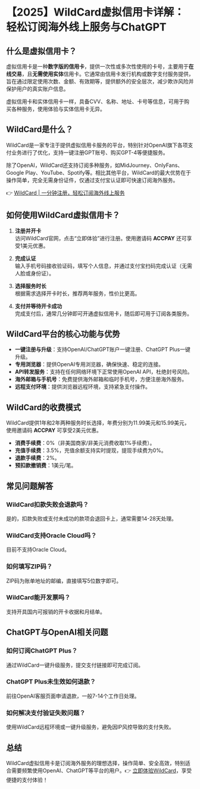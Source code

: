 # 【2025】WildCard虚拟信用卡详解：轻松订阅海外线上服务与ChatGPT

## 什么是虚拟信用卡？

虚拟信用卡是一种**数字版的信用卡**，提供一次性或多次性使用的卡号，主要用于**在线交易**，且**无需使用实体**信用卡。它通常由信用卡发行机构或数字支付服务提供，旨在通过限定使用次数、金额、有效期等，提供额外的安全层次，减少欺诈风险并保护用户的真实账户信息。

虚拟信用卡和实体信用卡一样，具备CVV、名称、地址、卡号等信息，可用于购买各种服务，使用体验与实体信用卡无异。

## WildCard是什么？

WildCard是一家专注于提供虚拟信用卡服务的平台，特别针对OpenAI旗下各项支付业务进行了优化，支持一键注册GPT账号、购买GPT-4等便捷服务。

除了OpenAI，WildCard还支持订阅多种服务，如MidJourney、OnlyFans、Google Play、YouTube、Spotify等。相比其他平台，WildCard的最大优势在于操作简单，完全无需身份证件，仅通过支付宝认证即可快速订阅海外服务。

👉 [WildCard | 一分钟注册，轻松订阅海外线上服务](https://bbtdd.com/WildCard)

## 如何使用WildCard虚拟信用卡？

1. **注册并开卡**  
   访问WildCard官网，点击“立即体验”进行注册。使用邀请码 **ACCPAY** 还可享受1美元优惠。

2. **完成认证**  
   输入手机号码接收验证码，填写个人信息，并通过支付宝扫码完成认证（无需人脸或身份证）。

3. **选择服务时长**  
   根据需求选择开卡时长，推荐两年服务，性价比更高。

4. **支付并等待开卡成功**  
   完成支付后，通常几分钟即可开通虚拟信用卡，随后即可用于订阅各类服务。

## WildCard平台的核心功能与优势

- **一键注册与升级**：支持OpenAI/ChatGPT账户一键注册、ChatGPT Plus一键升级。
- **专用浏览器**：提供OpenAI专用浏览器，确保快速、稳定的连接。
- **API转发服务**：支持在任何网络环境下正常使用OpenAI API，杜绝封号风险。
- **海外邮箱与手机号**：免费提供海外邮箱和临时手机号，方便注册海外服务。
- **远程支付环境**：提供浏览器远程环境，支持紧急支付操作。

## WildCard的收费模式

WildCard提供1年和2年两种服务时长选择，年费分别为11.99美元和15.99美元，使用邀请码 **ACCPAY** 可享受2美元优惠。

- **消费手续费**：0%（非美国商家/非美元消费收取1%手续费）。
- **充值手续费**：3.5%，充值余额支持实时提现，提现手续费为0%。
- **退款手续费**：2%。
- **预扣款撤销费**：1美元/笔。

## 常见问题解答

### WildCard扣款失败会退款吗？
是的，扣款失败或支付未成功的款项会退回卡上，通常需要14-28天处理。

### WildCard支持Oracle Cloud吗？
目前不支持Oracle Cloud。

### 如何填写ZIP码？
ZIP码为账单地址的邮编，直接填写5位数字即可。

### WildCard能开发票吗？
支持开具国内可报销的开卡收据和月结单。

## ChatGPT与OpenAI相关问题

### 如何订阅ChatGPT Plus？
通过WildCard一键升级服务，提交支付链接即可完成订阅。

### ChatGPT Plus未生效如何退款？
前往OpenAI客服页面申请退款，一般7-14个工作日处理。

### 如何解决支付验证失败问题？
使用WildCard远程环境或一键升级服务，避免因IP风控导致的支付失败。

## 总结

WildCard虚拟信用卡是订阅海外服务的理想选择，操作简单、安全高效，特别适合需要频繁使用OpenAI、ChatGPT等平台的用户。👉 [立即体验WildCard](https://bbtdd.com/WildCard)，享受便捷的支付体验！